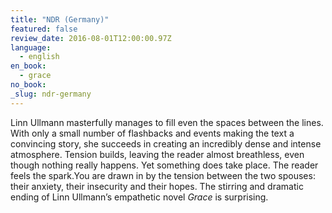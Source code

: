 ```yaml
---
title: "NDR (Germany)"
featured: false
review_date: 2016-08-01T12:00:00.97Z
language:
  - english
en_book:
  - grace
no_book:
_slug: ndr-germany
---
```


Linn Ullmann masterfully manages to fill even the spaces between the lines. With only a small number of flashbacks and events making the text a convincing story, she succeeds in creating an incredibly dense and intense atmosphere. Tension builds, leaving the reader almost breathless, even though nothing really happens. Yet something does take place. The reader feels the spark.You are drawn in by the tension between the two spouses: their anxiety, their insecurity and their hopes. The stirring and dramatic ending of Linn Ullmann’s empathetic novel _Grace_ is surprising.

